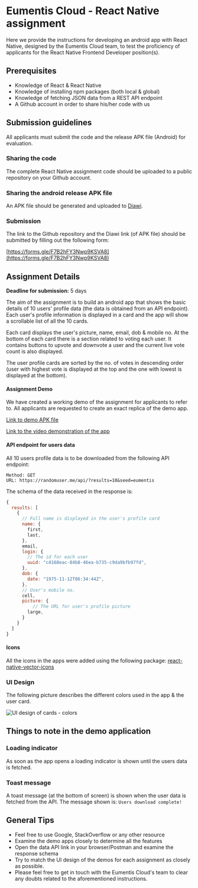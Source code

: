 # Eumentis Cloud - React Native assignment

Here we provide the instructions for developing an android app with React Native, designed by the Eumentis Cloud team, to test the proficiency of applicants for the React Native Frontend Developer position(s).

## Prerequisites
* Knowledge of React & React Native
* Knowledge of installing npm packages (both local & global)
* Knowledge of fetching JSON data from a REST API endpoint
* A Github account in order to share his/her code with us

## Submission guidelines

All applicants must submit the code and the release APK file (Android) for evaluation.

### Sharing the code

The complete React Native assignment code should be uploaded to a public repository on your Github account.

### Sharing the android release APK file

An APK file should be generated and uploaded to [Diawi](https://www.diawi.com/).

### Submission
The link to the Github repository and the Diawi link (of APK file) should be submitted by filling out the following form:

[https://forms.gle/F7B2hFY3Nwp9KSVA8](https://forms.gle/F7B2hFY3Nwp9KSVA8)

## Assignment Details

**Deadline for submission:** 5 days

The aim of the assignment is to build an android app that shows the basic details of 10 users' profile data (the data is obtained from an API endpoint). Each user's profile information is displayed in a card and the app will show a scrollable list of all the 10 cards.

Each card displays the user's picture, name, email, dob & mobile no. At the bottom of each card there is a section related to voting each user. It contains buttons to upvote and downvote a user and the current live vote count is also displayed.

The user profile cards are sorted by the no. of votes in descending order (user with highest vote is displayed at the top and the one with lowest is displayed at the bottom).

#### Assignment Demo
 
We have created a working demo of the assignment for applicants to refer to. All applicants are requested to create an exact replica of the demo app.

[Link to demo APK file](https://1drv.ms/u/s!AqkRCvgUCZensGHu08vREO0R-rh9?e=vgWJAr)

[Link to the video demonstration of the app](https://youtu.be/IMob6bNdpV0)

#### API endpoint for users data

All 10 users profile data is to be downloaded from the following API endpoint:
```
Method: GET
URL: https://randomuser.me/api/?results=10&seed=eumentis
```

The schema of the data received in the response is:
```Javascript
{
  results: [
    {
	  // Full name is displayed in the user's profile card
      name: {
        first,
        last,
      },
      email,
      login: {
        // The id for each user
        uuid: "c4168eac-84b8-46ea-b735-c9da9bfb97fd",
      },
      dob: {
        date: "1975-11-12T06:34:44Z",
      },
      // User's mobile no.
      cell,
      picture: {
	      // The URL for user's profile picture
        large,
      }
    }
  ]
}
```

#### Icons

All the icons in the apps were added using the following package:
[react-native-vector-icons](https://github.com/oblador/react-native-vector-icons)

### UI Design

The following picture describes the different colors used in the app & the user card.

![UI design of cards - colors](https://9auhoa.bn.files.1drv.com/y4m0GZMYYj3v30Xeb1MPA-8a40CkhBF0hsX301OVG_3kJgF44kW8Zyys-zEcUgfDXElLS1J3S-jNIGiqFjiQYQgH32VvGfZ_7UW-Cczaa0gwqHtB4yk-iDT91Onqp7ct7OkUqp7AQzAB8b0zILlIydkZeT0zQ87Z4pM9yBqLdXuVC3gZU0kpINYs8njbNJwBFlDG7SOs4Dx0e5JpfI4VMKd_A?width=1024&height=643&cropmode=none)

## Things to note in the demo application

### Loading indicator

As soon as the app opens a loading indicator is shown until the users data is fetched.

### Toast message

A toast message (at the bottom of screen) is shown when the user data is fetched from the API. The message shown is: `Users download complete!`

## General Tips

 - Feel free to use Google, StackOverflow or any other resource
 - Examine the demo apps closely to determine all the features
 - Open the data API link in your browser/Postman and examine the response schema
 - Try to match the UI design of the demos for each assignment as closely as possible.
 - Please feel free to get in touch with the Eumentis Cloud's team to clear any doubts related to the aforementioned instructions.
